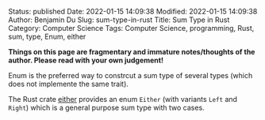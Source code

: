 Status: published
Date: 2022-01-15 14:09:38
Modified: 2022-01-15 14:09:38
Author: Benjamin Du
Slug: sum-type-in-rust
Title: Sum Type in Rust
Category: Computer Science
Tags: Computer Science, programming, Rust, sum, type, Enum, either

**Things on this page are fragmentary and immature notes/thoughts of the author. Please read with your own judgement!**


Enum is the preferred way to constrcut a sum type of several types 
(which does not implemente the same trait).

The Rust crate
[either](https://crates.io/crates/either)
provides an enum `Either` (with variants `Left` and `Right`)
which is a general purpose sum type with two cases.
